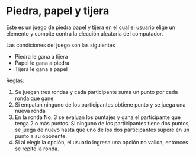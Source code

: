# Piedra, papel y tijera

Este es un juego de piedra papel y tijera en el cual el usuario elige un elemento y compite contra la elección aleatoria del computador.

Las condiciones del juego son las siguientes
 - Piedra le gana a tijera
 - Papel le gana a piedra
 - Tijera le gana a papel

Reglas:
1. Se juegan tres rondas y cada participante suma un punto por cada ronda que gane
2. Si empatan ninguno de los participantes obtiene punto y se juega una nueva ronda
3. En la ronda No. 3 se evaluan los puntajes y gana el participante que tenga 2 o más puntos. Si ninguno de los participantes tiene dos puntos, se juega de nuevo hasta que uno de los dos participantes supere en un punto a su oponente.
4. Si al elegir la opción, el usuario ingresa una opción no valida, entonces se repite la ronda.

